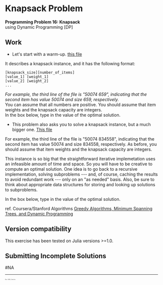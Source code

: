 # Knapsack Problem

  **Programming Problem 16: Knapsack**  
  using Dynamic Programming [DP]


## Work
 - Let's start with a warm-up. [this file]()

It describes a knapsack instance, and it has the following format:

    [knapsack_size][number_of_items]
    [value_1] [weight_1]
    [value_2] [weight_2]
    ...

*For example, the third line of the file is "50074 659", indicating that the second item has value 50074 and size 659, respectively.*  
You can assume that all numbers are positive. You should assume that item weights and the knapsack capacity are integers.  
In the box below, type in the value of the optimal solution.

  - This problem also asks you to solve a knapsack instance, but a much bigger one. 
  [This file]()
  
  
  For example, the third line of the file is "50074 834558", indicating that the second item has value 50074 and size 834558, respectively. As before, you should assume that item weights and the knapsack capacity are integers.

This instance is so big that the straightforward iterative implemetation uses an infeasible amount of time and space. So you will have to be creative to compute an optimal solution. One idea is to go back to a recursive implementation, solving subproblems --- and, of course, caching the results to avoid redundant work --- only on an "as needed" basis. Also, be sure to think about appropriate data structures for storing and looking up solutions to subproblems.

In the box below, type in the value of the optimal solution.


ref. Coursera/Stanford Algorithms [Greedy Algorithms, Minimum Spanning Trees, and Dynamic Programming](https://www.coursera.org/learn/algorithms-greedy/home/welcome)

## Version compatibility
This exercise has been tested on Julia versions >=1.0.

## Submitting Incomplete Solutions
#NA

<hr />
<p style="font-size:0.25em">Dec. 2020, Corto Inc</p>
